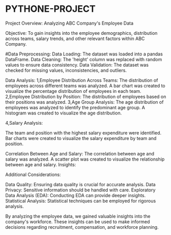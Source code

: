 # PYTHONE-PROJECT
Project Overview: Analyzing ABC Company's Employee Data

Objective:
To gain insights into the employee demographics, distribution across teams, salary trends, and other relevant factors within ABC Company.

#Data Preprocessing:
Data Loading: The dataset was loaded into a pandas DataFrame.
Data Cleaning: The 'height' column was replaced with random values to ensure data consistency.
Data Validation: The dataset was checked for missing values, inconsistencies, and outliers.

Data Analysis:
1,Employee Distribution Across Teams:
The distribution of employees across different teams was analyzed.
A bar chart was created to visualize the percentage distribution of employees in each team.
2,Employee Distribution by Position:
The distribution of employees based on their positions was analyzed.
3,Age Group Analysis:
The age distribution of employees was analyzed to identify the predominant age group.
A histogram was created to visualize the age distribution.

4,Salary Analysis:

The team and position with the highest salary expenditure were identified.
Bar charts were created to visualize the salary expenditure by team and position.

Correlation Between Age and Salary:
The correlation between age and salary was analyzed.
A scatter plot was created to visualize the relationship between age and salary.
Insights:


Additional Considerations:

Data Quality: Ensuring data quality is crucial for accurate analysis.
Data Privacy: Sensitive information should be handled with care.
Exploratory Data Analysis (EDA): Conducting EDA can provide deeper insights.
Statistical Analysis: Statistical techniques can be employed for rigorous analysis.

By analyzing the employee data, we gained valuable insights into the company's workforce. These insights can be used to make informed decisions regarding recruitment, compensation, and workforce planning.
